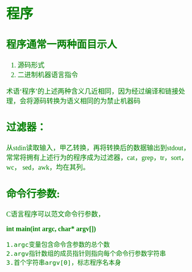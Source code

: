 <font size=4 color=green face="微软雅黑">

# 程序

## 程序通常一两种面目示人

1. 源码形式
2. 二进制机器语言指令


术语‘程序’的上述两种含义几近相同，因为经过编译和链接处理，会将源码转换为语义相同的为禁止机器码

## 过滤器：

从stdin读取输入，甲乙转换，再将转换后的数据输出到stdout，
常常将拥有上述行为的程序成为过滤器，cat，grep，tr，sort，wc，
sed，awk，均在其列。

## 命令行参数:

C语言程序可以范文命令行参数，
    
**int main(int argc, char\* argv[])**

	1.argc变量包含命令含参数的总个数
	2.argv指针数组的成员指针则指向每个命令行参数字符串
	3.首个字符串argv[0]，标志程序名本身

